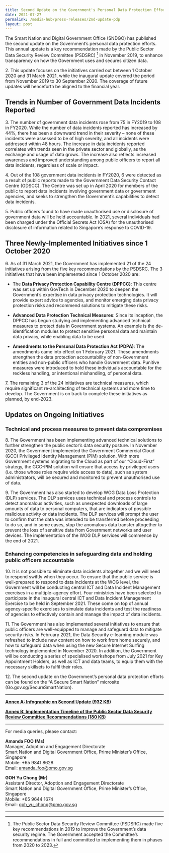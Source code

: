 ```yaml
---
title: Second Update on the Government's Personal Data Protection Efforts
date: 2021-07-27
permalink: /media-hub/press-releases/2nd-update-pdp
layout: post
---
```

The Smart Nation and Digital Government Office (SNDGO) has published the second update on the Government’s personal data protection efforts. This annual update is a key recommendation made by the Public Sector Data Security Review Committee (PSDSRC) [^1] in November 2019, to enhance transparency on how the Government uses and secures citizen data.

2\. This update focuses on the initiatives carried out between 1 October 2020 and 31 March 2021, while the inaugural update covered the period from November 2019 to 30 September 2020. The coverage of future updates will henceforth be aligned to the financial year. 

## Trends in Number of Government Data Incidents Reported

3\. The number of government data incidents rose from 75 in FY2019 to 108 in FY2020. While the number of data incidents reported has increased by 44%, there has been a downward trend in their severity – none of these incidents were assessed to be of high severity, and all incidents were addressed within 48 hours. The increase in data incidents reported correlates with trends seen in the private sector and globally, as the exchange and usage of data grows. The increase also reflects increased awareness and improved understanding among public officers to report all data incidents, regardless of scale or impact.

4\. Out of the 108 government data incidents in FY2020, 6 were detected as a result of public reports made to the Government Data Security Contact Centre (GDSCC). The Centre was set up in April 2020 for members of the public to report data incidents involving government data or government agencies, and seeks to strengthen the Government’s capabilities to detect data incidents.

5\. Public officers found to have made unauthorised use or disclosure of government data will be held accountable. In 2021, several individuals had been charged under the Official Secrets Act (OSA) for the unauthorised disclosure of information related to Singapore’s response to COVID-19.

## Three Newly-Implemented Initiatives since 1 October 2020

6\. As of 31 March 2021, the Government has implemented 21 of the 24 initiatives arising from the five key recommendations by the PSDSRC. The 3 initiatives that have been implemented since 1 October 2020 are:

* The **Data Privacy Protection Capability Centre (DPPCC)**: This centre was set up within GovTech in December 2020 to deepen the Government’s expertise in data privacy protection technologies. It will provide expert advice to agencies, and monitor emerging data privacy protection risks and recommend solutions to mitigate these risks.

* **Advanced Data Protection Technical Measures**: Since its inception, the DPPCC has begun studying and implementing advanced technical measures to protect data in Government systems. An example is the de-identification modules to protect sensitive personal data and maintain data privacy, while enabling data to be used.

* **Amendments to the Personal Data Protection Act (PDPA)**: The amendments came into effect on 1 February 2021. These amendments strengthen the data protection accountability of non-Government entities and non-public officers who handle Government data. Punitive measures were introduced to hold these individuals accountable for the reckless handling, or intentional mishandling, of personal data.
 
7\. The remaining 3 of the 24 initiatives are technical measures, which require significant re-architecting of technical systems and more time to develop. The Government is on track to complete these initiatives as planned, by end-2023.

## Updates on Ongoing Initiatives

### Technical and process measures to prevent data compromises

8\. The Government has been implementing advanced technical solutions to further strengthen the public sector’s data security posture. In November 2020, the Government implemented the Government Commercial Cloud (GCC) Privileged Identity Management (PIM) solution. With more Government systems migrating to the Cloud as part of our “Cloud-First” strategy, the GCC-PIM solution will ensure that access by privileged users (i.e. those whose roles require wide access to data), such as system administrators, will be secured and monitored to prevent unauthorised use of data.

9\. The Government has also started to develop WOG Data Loss Protection (DLP) services. The DLP services uses technical and process controls to detect anomalous activities, such as unexpected downloads of large amounts of data to personal computers, that are indicators of possible malicious activity or data incidents. The DLP services will prompt the user to confirm that the data was intended to be transferred before proceeding to do so, and in some cases, stop the anomalous data transfer altogether to prevent the loss of sensitive data from Government networks and user devices. The implementation of the WOG DLP services will commence by the end of 2021.

### Enhancing competencies in safeguarding data and holding public officers accountable

10\. It is not possible to eliminate data incidents altogether and we will need to respond swiftly when they occur. To ensure that the public service is well-prepared to respond to data incidents at the WOG level, the Government will be conducting central ICT and Data Incident Management exercises in a multiple-agency effort. Four ministries have been selected to participate in the inaugural central ICT and Data Incident Management Exercise to be held in September 2021. These come on top of annual agency-specific exercises to simulate data incidents and test the readiness of agencies to effectively contain and manage the impact of data incidents.

11\. The Government has also implemented several initiatives to ensure that public officers are well-equipped to manage and safeguard data to mitigate security risks. In February 2021, the Data Security e-learning module was refreshed to include new content on how to work from home securely, and how to safeguard data when using the new Secure Internet Surfing technology implemented in November 2020. In addition, the Government will be conducting a series of specialised workshops from July 2021 for Key Appointment Holders, as well as ICT and data teams, to equip them with the necessary skillsets to fulfil their roles.

12\. The second update on the Government’s personal data protection efforts can be found on the “A Secure Smart Nation” microsite (Go.gov.sg/SecureSmartNation).

******
[**Annex A: Infographic on Second Update (932 KB)**](/files/publications/government-personal-data-protection-efforts-2021-summary.pdf)

[**Annex B: Implementation Timeline of the Public Sector Data Security Review Committee Recommendations (180 KB)**](/files/publications/annex-b-for-press-release-second-psdsrc-update.pdf)
******

For media queries, please contact:

**Amanda FOO (Ms)**<br>
Manager, Adoption and Engagement Directorate<br>
Smart Nation and Digital Government Office, Prime Minister’s Office, Singapore<br>
Mobile: +65 9841 8628<br>
Email: amanda_foo@pmo.gov.sg

**GOH Yu Chong (Mr)**<br>
Assistant Director, Adoption and Engagement Directorate<br>
Smart Nation and Digital Government Office, Prime Minister’s Office, Singapore<br>
Mobile: +65 9644 1674<br>
Email: goh_yu_chong@pmo.gov.sg

******
[^1]: The Public Sector Data Security Review Committee (PSDSRC) made five key recommendations in 2019 to improve the Government’s data security regime. The Government accepted the Committee’s recommendations in full and committed to implementing them in phases from 2020 to 2023.